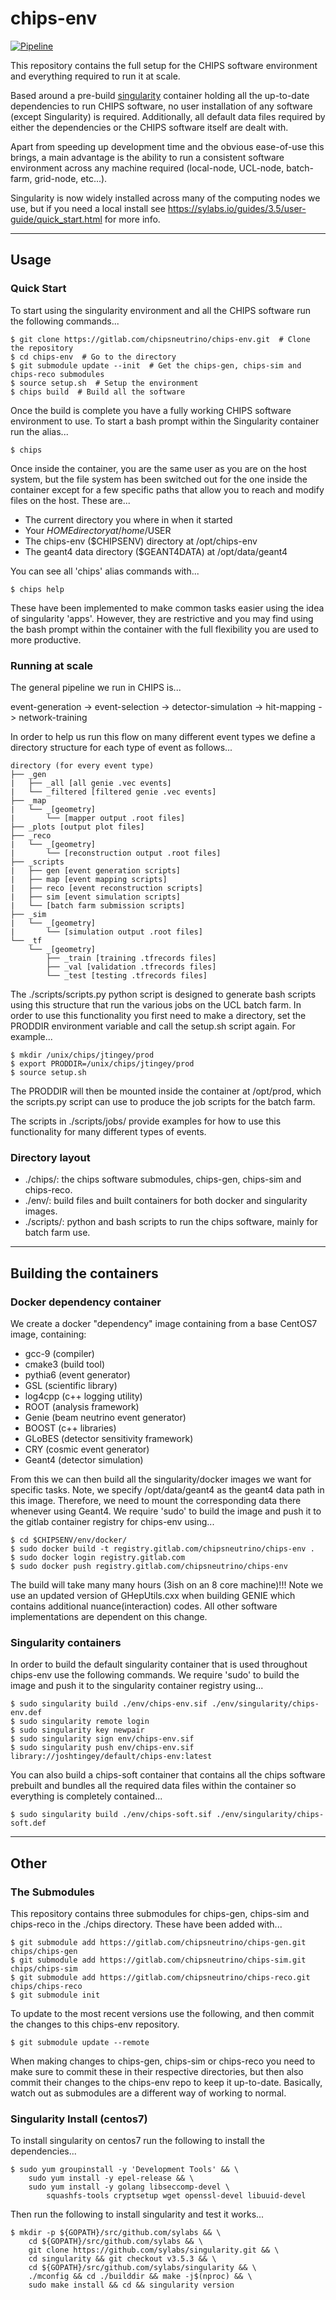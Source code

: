 # chips-env

[![Pipeline](https://gitlab.com/chipsneutrino/chips-env/badges/master/pipeline.svg)](https://gitlab.com/chipsneutrino/chips-env/pipelines)

This repository contains the full setup for the CHIPS software environment and everything required to run it at scale.

Based around a pre-build [singularity](https://sylabs.io/guides/3.5/user-guide/introduction.html) container holding
all the up-to-date dependencies to run CHIPS software, no user installation of any software (except Singularity) is
required. Additionally, all default data files required by either the dependencies or the CHIPS software itself are
dealt with.

Apart from speeding up development time and the obvious ease-of-use this brings, a main advantage is the ability to
run a consistent software environment across any machine required (local-node, UCL-node, batch-farm, grid-node, etc...).

Singularity is now widely installed across many of the computing nodes we use, but if you need a local install see
https://sylabs.io/guides/3.5/user-guide/quick_start.html for more info.

---

## Usage

### Quick Start

To start using the singularity environment and all the CHIPS software run the following commands...

```
$ git clone https://gitlab.com/chipsneutrino/chips-env.git  # Clone the repository
$ cd chips-env  # Go to the directory
$ git submodule update --init  # Get the chips-gen, chips-sim and chips-reco submodules
$ source setup.sh  # Setup the environment
$ chips build  # Build all the software
```

Once the build is complete you have a fully working CHIPS software environment to use. To start a bash prompt
within the Singularity container run the alias...

```
$ chips
```

Once inside the container, you are the same user as you are on the host system, but the file system has been
switched out for the one inside the container except for a few specific paths that allow you to reach and modify 
files on the host. These are...

 - The current directory you where in when it started
 - Your $HOME directory at /home/$USER
 - The chips-env ($CHIPSENV) directory at /opt/chips-env
 - The geant4 data directory ($GEANT4DATA) at /opt/data/geant4

You can see all 'chips' alias commands with...

```
$ chips help
```

These have been implemented to make common tasks easier using the idea of singularity 'apps'. However, they are restrictive and you may find using the bash prompt within the container with the full flexibility you are used to more productive.

### Running at scale

The general pipeline we run in CHIPS is...

event-generation -> event-selection -> detector-simulation -> hit-mapping -> network-training

In order to help us run this flow on many different event types we define a directory structure for each type 
of event as follows...

```
directory (for every event type)
├── _gen
|   ├── _all [all genie .vec events]
|   └── _filtered [filtered genie .vec events]
├── _map
|   └── _[geometry]
|       └── [mapper output .root files]
├── _plots [output plot files]
├── _reco
|   └── _[geometry]
|       └── [reconstruction output .root files]
├── _scripts
|   ├── gen [event generation scripts]
|   ├── map [event mapping scripts]
|   ├── reco [event reconstruction scripts]
|   ├── sim [event simulation scripts]
|   └── [batch farm submission scripts]
├── _sim
|   └── _[geometry]
|       └── [simulation output .root files]
└── _tf
    └── _[geometry]
        ├── _train [training .tfrecords files]
        ├── _val [validation .tfrecords files]
        └── _test [testing .tfrecords files]
```

The ./scripts/scripts.py python script is designed to generate bash scripts using this structure that run the
various jobs on the UCL batch farm. In order to use this functionality you first need to make a directory, set the
PRODDIR environment variable and call the setup.sh script again. For example...

```
$ mkdir /unix/chips/jtingey/prod
$ export PRODDIR=/unix/chips/jtingey/prod
$ source setup.sh
```

The PRODDIR will then be mounted inside the container at /opt/prod, which the scripts.py script can use to produce
the job scripts for the batch farm.

The scripts in ./scripts/jobs/ provide examples for how to use this functionality for many different types of events.

### Directory layout

 - ./chips/: the chips software submodules, chips-gen, chips-sim and chips-reco.
 - ./env/: build files and built containers for both docker and singularity images.
 - ./scripts/: python and bash scripts to run the chips software, mainly for batch farm use.

---

## Building the containers

### Docker dependency container

We create a docker "dependency" image containing from a base CentOS7 image, containing:

 - gcc-9 (compiler)
 - cmake3 (build tool)
 - pythia6 (event generator)
 - GSL (scientific library)
 - log4cpp (c++ logging utility)
 - ROOT (analysis framework)
 - Genie (beam neutrino event generator)
 - BOOST (c++ libraries)
 - GLoBES (detector sensitivity framework)
 - CRY (cosmic event generator)
 - Geant4 (detector simulation)

From this we can then build all the singularity/docker images we want for specific tasks.
Note, we specify /opt/data/geant4 as the geant4 data path in this image. Therefore, we need to mount the corresponding data there whenever using Geant4. We require 'sudo' to build the image and push it to the gitlab container registry for chips-env using...

```
$ cd $CHIPSENV/env/docker/
$ sudo docker build -t registry.gitlab.com/chipsneutrino/chips-env .
$ sudo docker login registry.gitlab.com
$ sudo docker push registry.gitlab.com/chipsneutrino/chips-env
```

The build will take many many hours (3ish on an 8 core machine)!!! Note we use an updated version of GHepUtils.cxx when building
GENIE which contains additional nuance(interaction) codes. All other software implementations are dependent on this change. 

### Singularity containers

In order to build the default singularity container that is used throughout chips-env use the following commands.
We require 'sudo' to build the image and push it to the singularity container registry using...

```
$ sudo singularity build ./env/chips-env.sif ./env/singularity/chips-env.def
$ sudo singularity remote login
$ sudo singularity key newpair
$ sudo singularity sign env/chips-env.sif
$ sudo singularity push env/chips-env.sif library://joshtingey/default/chips-env:latest
```

You can also build a chips-soft container that contains all the chips software prebuilt and bundles all the required
data files within the container so everything is completely contained...

```
$ sudo singularity build ./env/chips-soft.sif ./env/singularity/chips-soft.def
```

---

## Other

### The Submodules

This repository contains three submodules for chips-gen, chips-sim and chips-reco in the ./chips directory.
These have been added with...

```
$ git submodule add https://gitlab.com/chipsneutrino/chips-gen.git chips/chips-gen
$ git submodule add https://gitlab.com/chipsneutrino/chips-sim.git chips/chips-sim
$ git submodule add https://gitlab.com/chipsneutrino/chips-reco.git chips/chips-reco
$ git submodule init
```

To update to the most recent versions use the following, and then commit the changes to this chips-env repository.

```
$ git submodule update --remote
```

When making changes to chips-gen, chips-sim or chips-reco you need to make sure to commit these in their respective
directories, but then also commit their changes to the chips-env repo to keep it up-to-date. Basically, watch out as
submodules are a different way of working to normal.

### Singularity Install (centos7)

To install singularity on centos7 run the following to install the dependencies...

```
$ sudo yum groupinstall -y 'Development Tools' && \
	sudo yum install -y epel-release && \
	sudo yum install -y golang libseccomp-devel \
  		squashfs-tools cryptsetup wget openssl-devel libuuid-devel
```

Then run the following to install singularity and test it works...

```
$ mkdir -p ${GOPATH}/src/github.com/sylabs && \
	cd ${GOPATH}/src/github.com/sylabs && \
	git clone https://github.com/sylabs/singularity.git && \
	cd singularity && git checkout v3.5.3 && \
	cd ${GOPATH}/src/github.com/sylabs/singularity && \
	./mconfig && cd ./builddir && make -j$(nproc) && \
	sudo make install && cd && singularity version
```